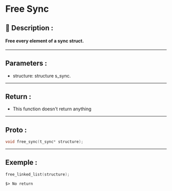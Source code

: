 # Free Sync

## 📝 Description :
#### Free every element of a sync struct.
---
## Parameters :
- structure: structure s_sync.
---
## Return :
- This function doesn't return anything
---
## Proto :
```c
void free_sync(t_sync* structure);
```
---
## Exemple : 
```c
free_linked_list(structure);
```

```$> No return```
